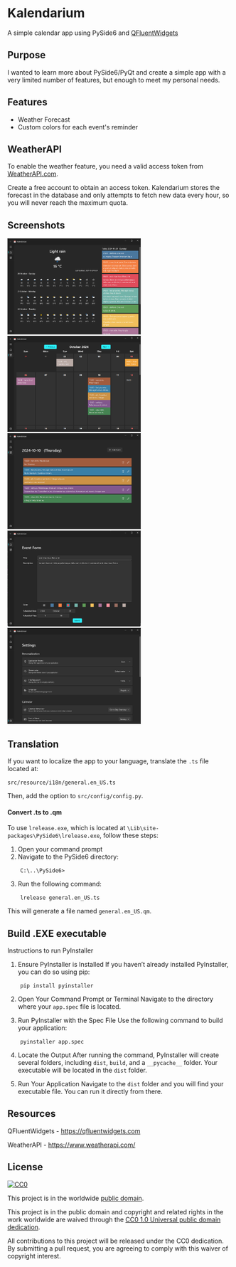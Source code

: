 # Kalendarium

A simple calendar app using PySide6 and [QFluentWidgets](https://qfluentwidgets.com/)

## Purpose

I wanted to learn more about PySide6/PyQt and create a simple app with a very limited number of features, but enough to meet my personal needs.

## Features

* Weather Forecast
* Custom colors for each event's reminder

## WeatherAPI

To enable the weather feature, you need a valid access token from [WeatherAPI.com](https://www.weatherapi.com/).

Create a free account to obtain an access token. Kalendarium stores the forecast in the database and only attempts to fetch new data every hour, so you will never reach the maximum quota.

## Screenshots
<img src="screenshots/home.png" width="300" />
<img src="screenshots/overview_month.png" width="300" />
<img src="screenshots/overview_day.png" width="300" />
<img src="screenshots/form.png" width="300" />
<img src="screenshots/settings.png" width="300" />

## Translation

If you want to localize the app to your language, translate the `.ts` file located at:

    src/resource/i18n/general.en_US.ts

Then, add the option to `src/config/config.py`.

#### Convert .ts to .qm
To use `lrelease.exe`, which is located at `\Lib\site-packages\PySide6\lrelease.exe`, follow these steps:

1. Open your command prompt
2. Navigate to the PySide6 directory:

```markfile
    C:\..\PySide6>
```
3. Run the following command:

```markfile
    lrelease general.en_US.ts
```
This will generate a file named `general.en_US.qm`.



## Build .EXE executable

Instructions to run PyInstaller

1. Ensure PyInstaller is Installed
    If you haven’t already installed PyInstaller, you can do so using pip:
```
    pip install pyinstaller
```

2. Open Your Command Prompt or Terminal
Navigate to the directory where your `app.spec` file is located.

3. Run PyInstaller with the Spec File
Use the following command to build your application:
```
    pyinstaller app.spec
```

4. Locate the Output
After running the command, PyInstaller will create several folders, including `dist`, `build`, and a `__pycache__` folder. Your executable will be located in the `dist` folder.

5. Run Your Application
Navigate to the `dist` folder and you will find your executable file. You can run it directly from there.

## Resources

QFluentWidgets - https://qfluentwidgets.com

WeatherAPI - https://www.weatherapi.com/


## License ##

[![CC0](https://licensebuttons.net/p/zero/1.0/88x31.png)](https://creativecommons.org/publicdomain/zero/1.0/)

This project is in the worldwide [public domain](LICENSE).

This project is in the public domain and copyright and related rights in the work worldwide are waived through the [CC0 1.0 Universal public domain dedication](https://creativecommons.org/publicdomain/zero/1.0/).

All contributions to this project will be released under the CC0 dedication. By submitting a pull request, you are agreeing to comply with this waiver of copyright interest.